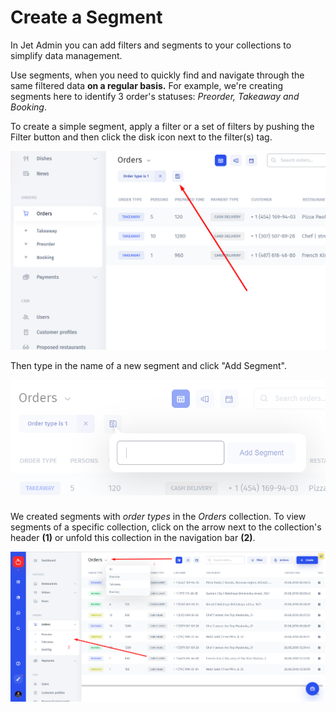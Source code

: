 # Create a Segment

In Jet Admin you can add filters and segments to your collections to simplify data management.

Use segments, when you need to quickly find and navigate through the same filtered data **on a regular basis.** For example, we're creating segments here to identify 3 order's statuses: _Preorder, Takeaway and Booking_. 

To create a simple segment, apply a filter or a set of filters by pushing the Filter button and then click the disk icon next to the filter\(s\) tag. 

![](../../.gitbook/assets/image%20%2834%29.png)

Then type in the name of a new segment and click "Add Segment". 

![](../../.gitbook/assets/image%20%28178%29.png)

### 

We created segments with _order types_ in the _Orders_ collection. To view segments of a specific collection, click on the arrow next to the collection's header **\(1\)** or unfold this collection in the navigation bar **\(2\)**.

![](../../.gitbook/assets/image%20%28123%29.png)

### 

